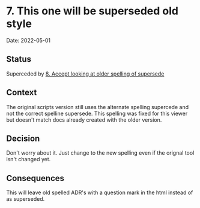 # 7. This one will be superseded old style

Date: 2022-05-01

## Status

Superceded by [8. Accept looking at older spelling of supersede](0008-accept-looking-at-older-spelling-of-supersede.md)

## Context

The original scripts version still uses the alternate spelling supercede and
not the correct spelline supersede. This spelling was fixed for this viewer
but doesn't match docs already created with the older version.

## Decision

Don't worry about it. Just change to the new spelling even if the orignal
tool isn't changed yet.

## Consequences

This will leave old spelled ADR's with a question mark in the html instead
of as superseded.
